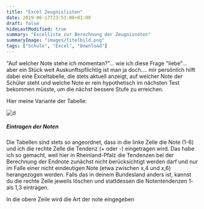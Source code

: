 ```yaml
---
title: "Excel Zeugnislisten"
date: 2019-06-17T23:53:00+01:00
draft: false
hideLastModified: true
summary: "Excelliste zur Berechnung der Zeugnisnoten"
summaryImage: "images/Titelbild.png"
tags: ["Schule", "Excel", "Download"]
---
```


"Auf welcher Note stehe ich momentan?"... wie ich diese Frage "liebe"... aber ein Stück weit Auskunftspflichtig ist man ja doch.... mir persönlich hilft dabei eine Exceltabelle, die stets aktuell anzeigt, auf welcher Note der Schüler steht und welche Note er rein hypothetisch im nächsten Test bekommen müsste, um die nächst bessere Stufe zu erreichen. 

Hier meine Variante der Tabelle:

![d](images/Übersicht.png)

##### Eintragen der Noten

Die Tabellen sind stets so angeordnet, dass in die linke Zelle die Note (1-6) und ich die rechte Zelle die Tendenz (+ oder -) eingetragen wird. Das habe ich so gemacht, weil hier in Rheinland-Pfalz die Tendenzen bei der Berechnung der Endnote zunächst nicht berücksichtigt werden darf und nur im Falle einer nicht eindeutigen Note (etwa zwischen x,4 und x,6) herangezogen werden. Falls das in deinem Bundesland anders ist, kannst du die rechte Zelle jeweils löschen und stattdessen die Notentendenzen 1- als 1,3 eintragen.

In die obere Zeile wird die Art der note eingegeben
